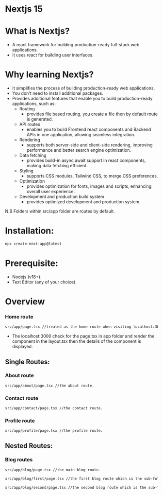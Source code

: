 # Nextjs 15

# What is Nextjs?

- A react framework for building production-ready full-stack web applications.
- It uses react for building user interfaces.

# Why learning Nextjs?

- It simplifies the process of building production-ready web applications.
- You don't need to install additional packages.
- Provides additional features that enable you to build production-ready
  applications, such as:
  - Routing
    - provides file based routing, you create a file then by default route is generated.
  - API routes
    - enables you to build Frontend react components and Backend APIs in one application, allowing seamless integration.
  - Rendering
    - supports both server-side and client-side rendering, improving performance and better search engine optimization.
  - Data fetching
    - provides build-in async await support in react components, making data fetching efficient.
  - Styling
    - supports CSS modules, Tailwind CSS, to merge CSS preferences.
  - Optimization
    - provides optimization for fonts, images and scripts, enhancing overall user experience.
  - Development and production build system
    - provides optimized development and production system.

N.B Folders within src/app folder are routes by default.

# Installation:

```bash
npx create-next-app@latest
```

# Prerequisite:

- Nodejs (v18+).
- Text Editor (any of your choice).

# Overview

### Home route

```bash
src/app/page.tsx //treated as the home route when visiting localhost:3000.
```

- The localhost:3000 check for the page.tsx in app folder and render the component in the layout.tsx then the details of the component is displayed.

## Single Routes:

### About route

```bash
src/app/about/page.tsx //the about route.
```

### Contact route

```bash
src/app/contact/page.tsx //the contact route.
```

### Profile route

```bash
src/app/profile/page.tsx //the profile route.
```

## Nested Routes:

### Blog routes

```bash
src/app/blog/page.tsx //the main blog route.

src/app/blog/first/page.tsx //the first blog route which is the sub-folder of the main.

src/app/blog/second/page.tsx //the second blog route which is the sub-folder of the main.
```
